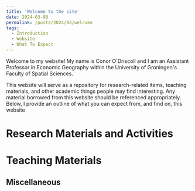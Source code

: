 ```yaml
---
title: 'Welcome to the site'
date: 2024-03-08
permalink: /posts/2024/03/welcome
tags:
  - Introduction
  - Website
  - What To Expect
---
```


Welcome to my website! My name is Conor O'Driscoll and I am an Assistant Professor in Economic Geography within the University of Groningen's Faculty of Spatial Sciences.

This website will serve as a repository for research-related items, teaching materials, and other academic things people may find interesting. Any material borrowed from this website should be referenced appropriately. Below, I provide an outline of what you can expect from, and find on, this website

Research Materials and Activities
======

Teaching Materials
======

Miscellaneous
------
